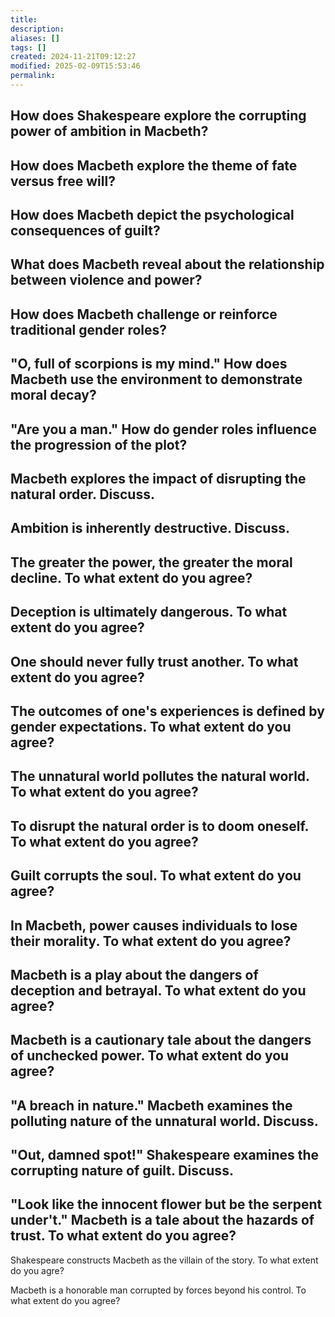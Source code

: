 ```yaml
---
title: 
description: 
aliases: []
tags: []
created: 2024-11-21T09:12:27
modified: 2025-02-09T15:53:46
permalink:
---
```


## How does Shakespeare explore the corrupting power of ambition in Macbeth?

## How does Macbeth explore the theme of fate versus free will?

## How does Macbeth depict the psychological consequences of guilt?

## What does Macbeth reveal about the relationship between violence and power?

## How does Macbeth challenge or reinforce traditional gender roles?

## "O, full of scorpions is my mind." How does Macbeth use the environment to demonstrate moral decay?

## "Are you a man." How do gender roles influence the progression of the plot?

## Macbeth explores the impact of disrupting the natural order. Discuss.

## Ambition is inherently destructive. Discuss.

## The greater the power, the greater the moral decline. To what extent do you agree?

## Deception is ultimately dangerous. To what extent do you agree?

## One should never fully trust another. To what extent do you agree?

## The outcomes of one's experiences is defined by gender expectations. To what extent do you agree?

## The unnatural world pollutes the natural world. To what extent do you agree?

## To disrupt the natural order is to doom oneself. To what extent do you agree?

## Guilt corrupts the soul. To what extent do you agree?

## In Macbeth, power causes individuals to lose their morality. To what extent do you agree?

## Macbeth is a play about the dangers of deception and betrayal. To what extent do you agree?

## Macbeth is a cautionary tale about the dangers of unchecked power. To what extent do you agree?

## "A breach in nature." Macbeth examines the polluting nature of the unnatural world. Discuss.

## "Out, damned spot!" Shakespeare examines the corrupting nature of guilt. Discuss.

## "Look like the innocent flower but be the serpent under't." Macbeth is a tale about the hazards of trust. To what extent do you agree?

Shakespeare constructs Macbeth as the villain of the story. To what extent do you agre?

Macbeth is a honorable man corrupted by forces beyond his control. To what extent do you agree?
